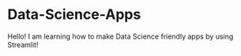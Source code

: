 # Data-Science-Apps

Hello! I am learning how to make Data Science friendly apps by using Streamlit!
